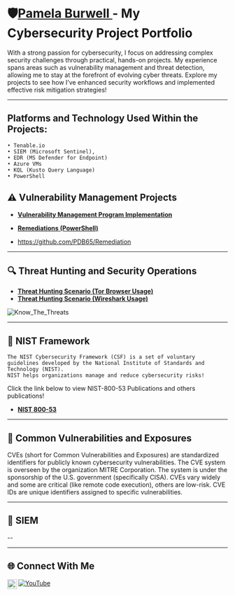# 🛡️<a href="https://www.linkedin.com/in/pam-b-b8453188/">Pamela Burwell </a> - My Cybersecurity Project Portfolio

With a strong passion for cybersecurity, I focus on addressing complex security challenges through practical, hands-on projects. My experience spans areas such as vulnerability management and threat detection, allowing me to stay at the forefront of evolving cyber threats. Explore my projects to see how I’ve enhanced security workflows and implemented effective risk mitigation strategies!

---
## Platforms and Technology Used Within the Projects: 
  	• Tenable.io
  	• SIEM (Microsoft Sentinel),
  	• EDR (MS Defender for Endpoint)
  	• Azure VMs
    • KQL (Kusto Query Language)
    • PowerShell
    
    
## ⚠️ Vulnerability Management Projects

- **[Vulnerability Management Program Implementation](https://github.com/PDB65/Vulnerability-Management-Program)**



- **[Remediations (PowerShell)]()**
- https://github.com/PDB65/Remediation
---
## 🔍 Threat Hunting and Security Operations

- **[Threat Hunting Scenario (Tor Browser Usage)](https://github.com/PDB65/threat-hunting-scenario-tor)**
- **[Threat Hunting Scenario (Wireshark Usage)](https://github.com/PDB65/threat-hunting)**
  
![Know_The_Threats](https://github.com/user-attachments/assets/40804676-273d-42ff-afeb-fd0e9d0fb674)



---
## 🔑 NIST Framework
    The NIST Cybersecurity Framework (CSF) is a set of voluntary guidelines developed by the National Institute of Standards and Technology (NIST).
    NIST helps organizations manage and reduce cybersecurity risks! 
    
  Click the link below to view NIST-800-53 Publications and others publications! 
 - **[NIST 800-53](https://github.com/PDB65/NIST-800-53)**

---

## 🚨 Common Vulnerabilities and Exposures
  
  CVEs (short for Common Vulnerabilities and Exposures) are standardized identifiers for publicly known cybersecurity vulnerabilities.
  The CVE system is overseen by the organization MITRE Corporation. The system is under the sponsorship of the U.S. government (specifically CISA).
  CVEs vary widely and some are critical (like remote code execution), others are low-risk.
  CVE IDs are unique identifiers assigned to specific vulnerabilities.
      
---
## 🔧 SIEM

--
  
<hr/>




## 🌐 Connect With Me
[<img align="left" alt="Pam Burwell | LinkedIn" width="22px" src="https://cdn.jsdelivr.net/npm/simple-icons@v3/icons/linkedin.svg" />][linkedin]
[![YouTube](https://img.shields.io/badge/YouTube-Visit-red?style=for-the-badge&logo=youtube)](https://www.youtube.com/@pamela4585)


[linkedin]: https://linkedin.com/in/pam-b-b8453188
[youtube]: https://www.youtube.com/c/pamela4585
<!--
<img width="35" alt="image" src="https://github.com/user-attachments/assets/2f41c7cd-5ea8-4475-b451-a37161b6c3fb"> 
<img width="35" alt="image" src="https://github.com/user-attachments/assets/77649969-9910-4994-8b96-74a116cfb2a8">
